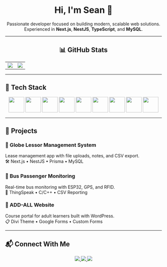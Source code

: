 <h1 align="center">Hi, I'm Sean 👋</h1>

<p align="center">
  Passionate developer focused on building modern, scalable web solutions.<br/>
  Experienced in <strong>Next.js</strong>, <strong>NestJS</strong>, <strong>TypeScript</strong>, and <strong>MySQL</strong>.
</p>

---

<h2 align="center">📊 GitHub Stats</h2>
<table align="center">
  <tr>
    <td>
      <img src="https://github-readme-stats.vercel.app/api?username=seanchvz&show_icons=true&theme=radical" />
    </td>
    <td>
      <img src="https://github-readme-stats.vercel.app/api/top-langs/?username=seanchvz&layout=compact&theme=radical" />
    </td>
  </tr>
</table>

---

## 🚀 Tech Stack

<p align="center">
  <img src="https://skillicons.dev/icons?i=nextjs&theme=light" height="50" />
  <img src="https://skillicons.dev/icons?i=react&theme=light" height="50" />
  <img src="https://skillicons.dev/icons?i=typescript&theme=light" height="50" />
  <img src="https://skillicons.dev/icons?i=tailwind&theme=light" height="50" />
  <img src="https://skillicons.dev/icons?i=nestjs&theme=light" height="50" />
  <img src="https://skillicons.dev/icons?i=mysql&theme=light" height="50" />
  <img src="https://skillicons.dev/icons?i=postgres&theme=light" height="50" />
  <img src="https://skillicons.dev/icons?i=arduino&theme=light" height="50" />
  <img src="https://skillicons.dev/icons?i=wordpress&theme=light" height="50" />
</p>


---

## 📂 Projects

### 🧾 Globe Lessor Management System
Lease management app with file uploads, notes, and CSV export.  
🛠️ Next.js • NestJS • Prisma • MySQL

### 🚌 Bus Passenger Monitoring
Real-time bus monitoring with ESP32, GPS, and RFID.  
📡 ThingSpeak • C/C++ • CSV Reporting

### 🏫 ADD-ALL Website
Course portal for adult learners built with WordPress.  
📋 Divi Theme • Google Forms • Custom Forms

---

## 📬 Connect With Me

<p align="center">
  <a href="https://seanchvz.github.io" target="_blank">
    <img src="https://img.shields.io/badge/Portfolio-000?style=for-the-badge&logo=vercel&logoColor=white" />
  </a>
  <a href="https://linkedin.com/in/seanchvz" target="_blank">
    <img src="https://img.shields.io/badge/LinkedIn-0A66C2?style=for-the-badge&logo=linkedin&logoColor=white" />
  </a>
  <a href="mailto:seann.chvz@gmail.com">
    <img src="https://img.shields.io/badge/Email-D14836?style=for-the-badge&logo=gmail&logoColor=white" />
  </a>
</p>

